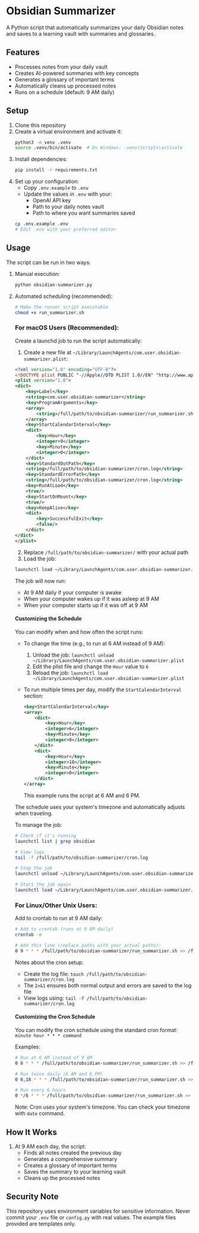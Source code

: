 # Obsidian Summarizer

A Python script that automatically summarizes your daily Obsidian notes and saves to a learning vault with summaries and glossaries.

## Features

- Processes notes from your daily vault
- Creates AI-powered summaries with key concepts
- Generates a glossary of important terms
- Automatically cleans up processed notes
- Runs on a schedule (default: 9 AM daily)

## Setup

1. Clone this repository
2. Create a virtual environment and activate it:
   ```bash
   python3 -m venv .venv
   source .venv/bin/activate  # On Windows: .venv\Scripts\activate
   ```
3. Install dependencies:
   ```bash
   pip install -r requirements.txt
   ```
4. Set up your configuration:
   - Copy `.env.example` to `.env`
   - Update the values in `.env` with your:
     - OpenAI API key
     - Path to your daily notes vault
     - Path to where you want summaries saved
   ```bash
   cp .env.example .env
   # Edit .env with your preferred editor
   ```

## Usage

The script can be run in two ways:

1. Manual execution:
   ```bash
   python obsidian-summarizer.py
   ```

2. Automated scheduling (recommended):
   ```bash
   # Make the runner script executable
   chmod +x run_summarizer.sh
   ```

   ### For macOS Users (Recommended):
   Create a launchd job to run the script automatically:

   1. Create a new file at `~/Library/LaunchAgents/com.user.obsidian-summarizer.plist`:
   ```xml
   <?xml version="1.0" encoding="UTF-8"?>
   <!DOCTYPE plist PUBLIC "-//Apple//DTD PLIST 1.0//EN" "http://www.apple.com/DTDs/PropertyList-1.0.dtd">
   <plist version="1.0">
   <dict>
       <key>Label</key>
       <string>com.user.obsidian-summarizer</string>
       <key>ProgramArguments</key>
       <array>
           <string>/full/path/to/obsidian-summarizer/run_summarizer.sh</string>
       </array>
       <key>StartCalendarInterval</key>
       <dict>
           <key>Hour</key>
           <integer>9</integer>
           <key>Minute</key>
           <integer>0</integer>
       </dict>
       <key>StandardOutPath</key>
       <string>/full/path/to/obsidian-summarizer/cron.log</string>
       <key>StandardErrorPath</key>
       <string>/full/path/to/obsidian-summarizer/cron.log</string>
       <key>RunAtLoad</key>
       <true/>
       <key>StartOnMount</key>
       <true/>
       <key>KeepAlive</key>
       <dict>
           <key>SuccessfulExit</key>
           <false/>
       </dict>
   </dict>
   </plist>
   ```
   
   2. Replace `/full/path/to/obsidian-summarizer/` with your actual path
   3. Load the job:
   ```bash
   launchctl load ~/Library/LaunchAgents/com.user.obsidian-summarizer.plist
   ```

   The job will now run:
   - At 9 AM daily if your computer is awake
   - When your computer wakes up if it was asleep at 9 AM
   - When your computer starts up if it was off at 9 AM

   #### Customizing the Schedule
   You can modify when and how often the script runs:
   
   - To change the time (e.g., to run at 6 AM instead of 9 AM):
     1. Unload the job: `launchctl unload ~/Library/LaunchAgents/com.user.obsidian-summarizer.plist`
     2. Edit the plist file and change the `Hour` value to `6`
     3. Reload the job: `launchctl load ~/Library/LaunchAgents/com.user.obsidian-summarizer.plist`

   - To run multiple times per day, modify the `StartCalendarInterval` section:
     ```xml
     <key>StartCalendarInterval</key>
     <array>
         <dict>
             <key>Hour</key>
             <integer>6</integer>
             <key>Minute</key>
             <integer>0</integer>
         </dict>
         <dict>
             <key>Hour</key>
             <integer>18</integer>
             <key>Minute</key>
             <integer>0</integer>
         </dict>
     </array>
     ```
     This example runs the script at 6 AM and 6 PM.

   The schedule uses your system's timezone and automatically adjusts when traveling.

   To manage the job:
   ```bash
   # Check if it's running
   launchctl list | grep obsidian

   # View logs
   tail -f /full/path/to/obsidian-summarizer/cron.log

   # Stop the job
   launchctl unload ~/Library/LaunchAgents/com.user.obsidian-summarizer.plist

   # Start the job again
   launchctl load ~/Library/LaunchAgents/com.user.obsidian-summarizer.plist
   ```

   ### For Linux/Other Unix Users:
   Add to crontab to run at 9 AM daily:
   ```bash
   # Add to crontab (runs at 9 AM daily)
   crontab -e

   # Add this line (replace paths with your actual paths):
   0 9 * * * /full/path/to/obsidian-summarizer/run_summarizer.sh >> /full/path/to/obsidian-summarizer/cron.log 2>&1
   ```

   Notes about the cron setup:
   - Create the log file: `touch /full/path/to/obsidian-summarizer/cron.log`
   - The `2>&1` ensures both normal output and errors are saved to the log file
   - View logs using: `tail -f /full/path/to/obsidian-summarizer/cron.log`

   #### Customizing the Cron Schedule
   You can modify the cron schedule using the standard cron format: `minute hour * * * command`
   
   Examples:
   ```bash
   # Run at 6 AM instead of 9 AM
   0 6 * * * /full/path/to/obsidian-summarizer/run_summarizer.sh >> /full/path/to/obsidian-summarizer/cron.log 2>&1

   # Run twice daily (6 AM and 6 PM)
   0 6,18 * * * /full/path/to/obsidian-summarizer/run_summarizer.sh >> /full/path/to/obsidian-summarizer/cron.log 2>&1

   # Run every 6 hours
   0 */6 * * * /full/path/to/obsidian-summarizer/run_summarizer.sh >> /full/path/to/obsidian-summarizer/cron.log 2>&1
   ```

   Note: Cron uses your system's timezone. You can check your timezone with `date` command.

## How It Works

1. At 9 AM each day, the script:
   - Finds all notes created the previous day
   - Generates a comprehensive summary
   - Creates a glossary of important terms
   - Saves the summary to your learning vault
   - Cleans up the processed notes

## Security Note

This repository uses environment variables for sensitive information. Never commit your `.env` file or `config.py` with real values. The example files provided are templates only.
